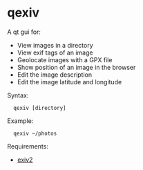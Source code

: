 # qexiv
A qt gui for:
  * View images in a directory
  * View exif tags of an image
  * Geolocate images with a GPX file
  * Show position of an image in the browser
  * Edit the image description
  * Edit the image latitude and longitude

Syntax:
```
  qexiv [directory]
```

Example:
```
  qexiv ~/photos
```

Requirements:
  * [exiv2](http://exiv2.org)

  
